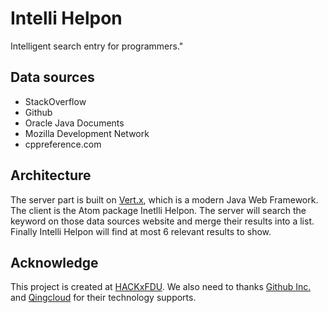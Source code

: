 # Intelli Helpon

Intelligent search entry for programmers."

## Data sources
* StackOverflow
* Github
* Oracle Java Documents
* Mozilla Development Network
* cppreference.com

## Architecture
The server part is built on [Vert.x](http://vertx.io/), which is a modern Java
Web Framework. The client is the Atom package Inetlli Helpon. The server will
search the keyword on those data sources website and merge their results into
a list. Finally Intelli Helpon will find at most 6 relevant results to show.

## Acknowledge
This project is created at [HACKxFDU](http://fdu.hackx.org). We also need to
thanks [Github Inc.](github.com) and [Qingcloud](https://www.qingcloud.com) for
their technology supports.
